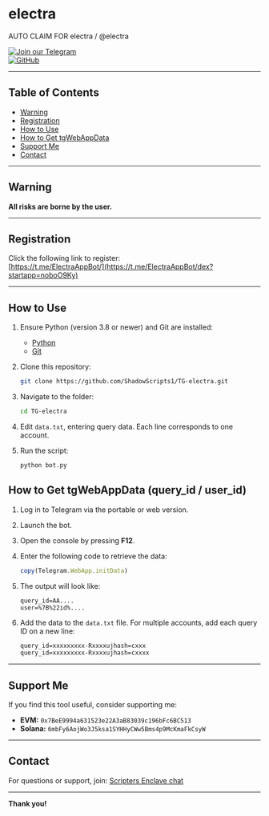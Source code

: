 # electra 
AUTO CLAIM FOR electra / @electra  

[![Join our Telegram](https://img.shields.io/badge/Telegram-2CA5E0?style=for-the-badge&logo=telegram&logoColor=white)](https://t.me/shadowscripters)  
[![GitHub](https://img.shields.io/badge/GitHub-181717?style=for-the-badge&logo=github&logoColor=white)](https://github.com/ShadowScripts1)  

---

## Table of Contents
- [Warning](#warning)  
- [Registration](#registration)  
- [How to Use](#how-to-use)  
- [How to Get tgWebAppData](#how-to-get-tgwebappdata-query_id--user_id)  
- [Support Me](#support-me)  
- [Contact](#contact)  

---

## Warning  
**All risks are borne by the user.**  

---

## Registration  
Click the following link to register:  
[https://t.me/ElectraAppBot/](https://t.me/ElectraAppBot/dex?startapp=noboO9Ky)  

---

## How to Use  

1. Ensure Python (version 3.8 or newer) and Git are installed:  
   - [Python](https://python.org)  
   - [Git](https://git-scm.com/)  

2. Clone this repository:  
   ```bash
   git clone https://github.com/ShadowScripts1/TG-electra.git
   ```

3. Navigate to the folder:  
   ```bash
   cd TG-electra
   ```

5. Edit `data.txt`, entering query data. Each line corresponds to one account.  

6. Run the script:  
   ```bash
   python bot.py
   ```

## How to Get tgWebAppData (query_id / user_id)  
1. Log in to Telegram via the portable or web version.  
2. Launch the bot.  
3. Open the console by pressing **F12**.  
4. Enter the following code to retrieve the data:  
   ```javascript
   copy(Telegram.WebApp.initData)
   ```
5. The output will look like:  
   ```
   query_id=AA....
   user=%7B%22id%....
   ```

6. Add the data to the `data.txt` file. For multiple accounts, add each query ID on a new line:  
   ```txt
   query_id=xxxxxxxxx-Rxxxxujhash=cxxx
   query_id=xxxxxxxxx-Rxxxxujhash=cxxxx
   ```

---

## Support Me  
If you find this tool useful, consider supporting me:  

- **EVM:** `0x7BeE9994a631523e22A3aB83039c196bFc6BC513`  
- **Solana:** `6mbFy6AojWo3J5ksa1SYHHyCWw5Bms4p9McKmaFkCsyW`  

---

## Contact  
For questions or support, join: [Scripters Enclave chat](https://t.me/chatwithscripters)  

---

**Thank you!**